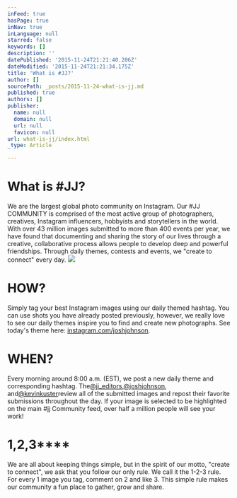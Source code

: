 ```yaml
---
inFeed: true
hasPage: true
inNav: true
inLanguage: null
starred: false
keywords: []
description: ''
datePublished: '2015-11-24T21:21:40.206Z'
dateModified: '2015-11-24T21:21:34.175Z'
title: 'What is #JJ?'
author: []
sourcePath: _posts/2015-11-24-what-is-jj.md
published: true
authors: []
publisher:
  name: null
  domain: null
  url: null
  favicon: null
url: what-is-jj/index.html
_type: Article

---
```

# What is \#JJ?

We are the largest global photo community on Instagram. Our \#JJ COMMUNITY is comprised of the most active group of photographers, creatives, Instagram influencers, hobbyists and storytellers in the world. With over 43 million images submitted to more than 400 events per year, we have found that documenting and sharing the story of our lives through a creative, collaborative process allows people to develop deep and powerful friendships. Through daily themes, contests and events, we "create to connect" every day.
![](https://the-grid-user-content.s3-us-west-2.amazonaws.com/1de31039-a56a-4215-869b-8236aed9c7d3.jpg)

# **HOW?**

Simply tag your best Instagram images using our daily themed hashtag. You can use shots you have already posted previously, however, we really love to see our daily themes inspire you to find and create new photographs. See today's theme here: [instagram.com/joshjohnson][0].

# **WHEN?**

Every morning around 8:00 a.m. (EST), we post a new daily theme and corresponding hashtag. The[@jj\_editors][1],[@joshjohnson][2], and[@kevinkuster][3]review all of the submitted images and repost their favorite submissions throughout the day. If your image is selected to be highlighted on the main \#jj Community feed, over half a million people will see your work!

# **1,2,3******

We are all about keeping things simple, but in the spirit of our motto, "create to connect", we ask that you follow our only rule. We call it the 1-2-3 rule. For every 1 image you tag, comment on 2 and like 3\. This simple rule makes our community a fun place to gather, grow and share.

[0]: http://instagram.com/joshjohnson "@joshjohnson on Instagram"
[1]: http://instagram.com/jj_editors "@jj_editors"
[2]: http://instagram.com/joshjohnson_me/ "@joshjohnson_me"
[3]: http://instagram.com/kevinkuster "@kevinkuster"